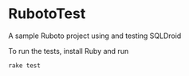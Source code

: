 RubotoTest
==========

A sample Ruboto project using and testing SQLDroid

To run the tests, install Ruby and run

```
rake test
```
